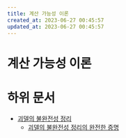```yaml
---
title: 계산 가능성 이론
created_at: 2023-06-27 00:45:57
updated_at: 2023-06-27 00:45:57
---
```

# 계산 가능성 이론

# 하위 문서

* [괴델의 불완전성 정리](/ko/godel_incompleteness_theorems)
    * [괴델의 불완전성 정리의 완전한 증명](/ko/proofs_of_godel_incompleteness_theorems/)